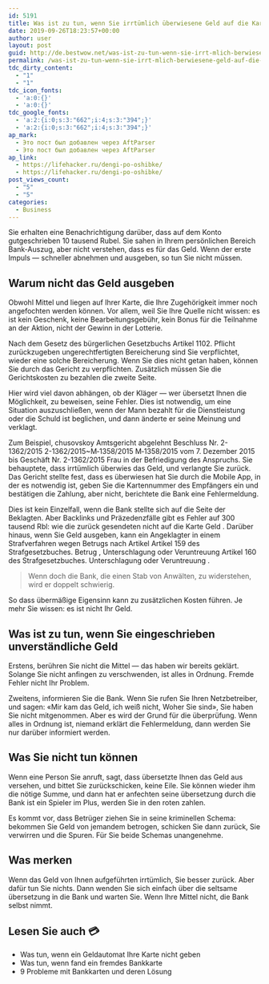 ```yaml
---
id: 5191
title: Was ist zu tun, wenn Sie irrtümlich überwiesene Geld auf die Karte
date: 2019-09-26T18:23:57+00:00
author: user
layout: post
guid: http://de.bestwow.net/was-ist-zu-tun-wenn-sie-irrt-mlich-berwiesene-geld-auf-die-karte/
permalink: /was-ist-zu-tun-wenn-sie-irrt-mlich-berwiesene-geld-auf-die-karte/
tdc_dirty_content:
  - "1"
  - "1"
tdc_icon_fonts:
  - 'a:0:{}'
  - 'a:0:{}'
tdc_google_fonts:
  - 'a:2:{i:0;s:3:"662";i:4;s:3:"394";}'
  - 'a:2:{i:0;s:3:"662";i:4;s:3:"394";}'
ap_mark:
  - Это пост был добавлен через AftParser
  - Это пост был добавлен через AftParser
ap_link:
  - https://lifehacker.ru/dengi-po-oshibke/
  - https://lifehacker.ru/dengi-po-oshibke/
post_views_count:
  - "5"
  - "5"
categories:
  - Business
---
```

Sie erhalten eine Benachrichtigung darüber, dass auf dem Konto gutgeschrieben 10 tausend Rubel. Sie sahen in Ihrem persönlichen Bereich Bank-Auszug, aber nicht verstehen, dass es für das Geld. Wenn der erste Impuls — schneller abnehmen und ausgeben, so tun Sie nicht müssen.

## Warum nicht das Geld ausgeben

Obwohl Mittel und liegen auf Ihrer Karte, die Ihre Zugehörigkeit immer noch angefochten werden können. Vor allem, weil Sie Ihre Quelle nicht wissen: es ist kein Geschenk, keine Bearbeitungsgebühr, kein Bonus für die Teilnahme an der Aktion, nicht der Gewinn in der Lotterie.

Nach dem Gesetz <span><span> des bürgerlichen Gesetzbuchs Artikel 1102. Pflicht zurückzugeben ungerechtfertigten Bereicherung </span> </span> sind Sie verpflichtet, wieder eine solche Bereicherung. Wenn Sie dies nicht getan haben, können Sie durch das Gericht zu verpflichten. Zusätzlich müssen Sie die Gerichtskosten zu bezahlen die zweite Seite.

Hier wird viel davon abhängen, ob der Kläger — wer übersetzt Ihnen die Möglichkeit, zu beweisen, seine Fehler. Dies ist notwendig, um eine Situation auszuschließen, wenn der Mann bezahlt für die Dienstleistung oder die Schuld ist beglichen, und dann änderte er seine Meinung und verklagt.

Zum Beispiel, chusovskoy Amtsgericht abgelehnt <span><span> Beschluss Nr. 2-1362/2015 2-1362/2015~M‑1358/2015 M‑1358/2015 vom 7. Dezember 2015 bis Geschäft Nr. 2-1362/2015 </span> </span> Frau in der Befriedigung des Anspruchs. Sie behauptete, dass irrtümlich überwies das Geld, und verlangte Sie zurück. Das Gericht stellte fest, dass es überwiesen hat Sie durch die Mobile App, in der es notwendig ist, geben Sie die Kartennummer des Empfängers ein und bestätigen die Zahlung, aber nicht, berichtete die Bank eine Fehlermeldung.

Dies ist kein Einzelfall, wenn die Bank stellte sich auf die Seite der Beklagten. Aber Backlinks und Präzedenzfälle gibt es <span><span> Fehler auf 300 tausend Rbl: wie die zurück gesendeten nicht auf die Karte Geld </span> </span>. Darüber hinaus, wenn Sie Geld ausgeben, kann ein Angeklagter in einem Strafverfahren wegen Betrugs nach Artikel <span><span> Artikel 159 des Strafgesetzbuches. Betrug </span> </span>, Unterschlagung oder Veruntreuung <span><span> Artikel 160 des Strafgesetzbuches. Unterschlagung oder Veruntreuung </span> </span>.

> Wenn doch die Bank, die einen Stab von Anwälten, zu widerstehen, wird er doppelt schwierig.

So dass übermäßige Eigensinn kann zu zusätzlichen Kosten führen. Je mehr Sie wissen: es ist nicht Ihr Geld.

## Was ist zu tun, wenn Sie eingeschrieben unverständliche Geld

Erstens, berühren Sie nicht die Mittel — das haben wir bereits geklärt. Solange Sie nicht anfingen zu verschwenden, ist alles in Ordnung. Fremde Fehler nicht Ihr Problem.

Zweitens, informieren Sie die Bank. Wenn Sie rufen Sie Ihren Netzbetreiber, und sagen: «Mir kam das Geld, ich weiß nicht, Woher Sie sind», Sie haben Sie nicht mitgenommen. Aber es wird der Grund für die überprüfung. Wenn alles in Ordnung ist, niemand erklärt die Fehlermeldung, dann werden Sie nur darüber informiert werden.

## Was Sie nicht tun können

Wenn eine Person Sie anruft, sagt, dass übersetzte Ihnen das Geld aus versehen, und bittet Sie zurückschicken, keine Eile. Sie können wieder ihm die nötige Summe, und dann hat er anfechten seine übersetzung durch die Bank ist ein Spieler im Plus, werden Sie in den roten zahlen.

Es kommt vor, dass Betrüger ziehen Sie in seine kriminellen Schema: bekommen Sie Geld von jemandem betrogen, schicken Sie dann zurück, Sie verwirren und die Spuren. Für Sie beide Schemas unangenehme.

## Was merken

Wenn das Geld von Ihnen aufgeführten irrtümlich, Sie besser zurück. Aber dafür tun Sie nichts. Dann wenden Sie sich einfach über die seltsame übersetzung in die Bank und warten Sie. Wenn Ihre Mittel nicht, die Bank selbst nimmt.

<div>
  <h2 class="read-also__title">
    <span>Lesen Sie auch</span> <span>💳 </span>
  </h2>
  
  <ul class="read-also__list">
    <li>
      Was tun, wenn ein Geldautomat Ihre Karte nicht geben
    </li>
    <li>
      Was tun, wenn fand ein fremdes Bankkarte
    </li>
    <li>
      9 Probleme mit Bankkarten und deren Lösung
    </li>
  </ul>
</div>